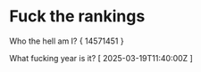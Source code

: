 # Fuck the rankings

Who the hell am I?
{ 14571451 }

What fucking year is it?
[ 2025-03-19T11:40:00Z ]
